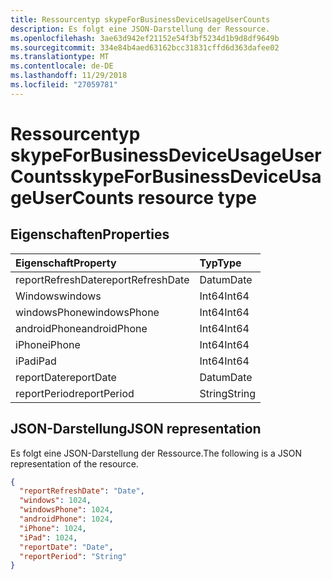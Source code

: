 ```yaml
---
title: Ressourcentyp skypeForBusinessDeviceUsageUserCounts
description: Es folgt eine JSON-Darstellung der Ressource.
ms.openlocfilehash: 3ae63d942ef21152e54f3bf5234d1b9d8df9649b
ms.sourcegitcommit: 334e84b4aed63162bcc31831cffd6d363dafee02
ms.translationtype: MT
ms.contentlocale: de-DE
ms.lasthandoff: 11/29/2018
ms.locfileid: "27059781"
---
```

# <a name="skypeforbusinessdeviceusageusercounts-resource-type"></a><span data-ttu-id="2512c-103">Ressourcentyp skypeForBusinessDeviceUsageUserCounts</span><span class="sxs-lookup"><span data-stu-id="2512c-103">skypeForBusinessDeviceUsageUserCounts resource type</span></span>

## <a name="properties"></a><span data-ttu-id="2512c-104">Eigenschaften</span><span class="sxs-lookup"><span data-stu-id="2512c-104">Properties</span></span>

| <span data-ttu-id="2512c-105">Eigenschaft</span><span class="sxs-lookup"><span data-stu-id="2512c-105">Property</span></span>          | <span data-ttu-id="2512c-106">Typ</span><span class="sxs-lookup"><span data-stu-id="2512c-106">Type</span></span>   |
| :---------------- | :----- |
| <span data-ttu-id="2512c-107">reportRefreshDate</span><span class="sxs-lookup"><span data-stu-id="2512c-107">reportRefreshDate</span></span> | <span data-ttu-id="2512c-108">Datum</span><span class="sxs-lookup"><span data-stu-id="2512c-108">Date</span></span>   |
| <span data-ttu-id="2512c-109">Windows</span><span class="sxs-lookup"><span data-stu-id="2512c-109">windows</span></span>           | <span data-ttu-id="2512c-110">Int64</span><span class="sxs-lookup"><span data-stu-id="2512c-110">Int64</span></span>  |
| <span data-ttu-id="2512c-111">windowsPhone</span><span class="sxs-lookup"><span data-stu-id="2512c-111">windowsPhone</span></span>      | <span data-ttu-id="2512c-112">Int64</span><span class="sxs-lookup"><span data-stu-id="2512c-112">Int64</span></span>  |
| <span data-ttu-id="2512c-113">androidPhone</span><span class="sxs-lookup"><span data-stu-id="2512c-113">androidPhone</span></span>      | <span data-ttu-id="2512c-114">Int64</span><span class="sxs-lookup"><span data-stu-id="2512c-114">Int64</span></span>  |
| <span data-ttu-id="2512c-115">iPhone</span><span class="sxs-lookup"><span data-stu-id="2512c-115">iPhone</span></span>            | <span data-ttu-id="2512c-116">Int64</span><span class="sxs-lookup"><span data-stu-id="2512c-116">Int64</span></span>  |
| <span data-ttu-id="2512c-117">iPad</span><span class="sxs-lookup"><span data-stu-id="2512c-117">iPad</span></span>              | <span data-ttu-id="2512c-118">Int64</span><span class="sxs-lookup"><span data-stu-id="2512c-118">Int64</span></span>  |
| <span data-ttu-id="2512c-119">reportDate</span><span class="sxs-lookup"><span data-stu-id="2512c-119">reportDate</span></span>        | <span data-ttu-id="2512c-120">Datum</span><span class="sxs-lookup"><span data-stu-id="2512c-120">Date</span></span>   |
| <span data-ttu-id="2512c-121">reportPeriod</span><span class="sxs-lookup"><span data-stu-id="2512c-121">reportPeriod</span></span>      | <span data-ttu-id="2512c-122">String</span><span class="sxs-lookup"><span data-stu-id="2512c-122">String</span></span> |

## <a name="json-representation"></a><span data-ttu-id="2512c-123">JSON-Darstellung</span><span class="sxs-lookup"><span data-stu-id="2512c-123">JSON representation</span></span>

<span data-ttu-id="2512c-124">Es folgt eine JSON-Darstellung der Ressource.</span><span class="sxs-lookup"><span data-stu-id="2512c-124">The following is a JSON representation of the resource.</span></span>

<!-- {
  "blockType": "resource",
  "@odata.type": "microsoft.graph.skypeForBusinessDeviceUsageUserCounts"
} -->

```json
{
  "reportRefreshDate": "Date", 
  "windows": 1024, 
  "windowsPhone": 1024, 
  "androidPhone": 1024, 
  "iPhone": 1024, 
  "iPad": 1024, 
  "reportDate": "Date", 
  "reportPeriod": "String"
}
```
